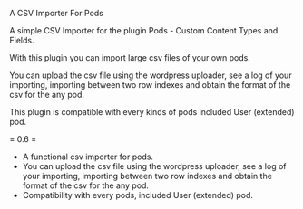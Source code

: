 A CSV Importer For Pods

A simple CSV Importer for the plugin Pods - Custom Content Types and Fields.

With this plugin you can import large csv files of your own pods. 

You can upload the csv file using the wordpress uploader, see a log of your importing, importing between two row indexes and obtain the format of the csv for the any pod.

This plugin is compatible with every kinds of pods included User (extended) pod.  

= 0.6 =
* A functional csv importer for pods.
* You can upload the csv file using the wordpress uploader, see a log of your importing, importing between two row indexes and obtain the format of the csv for the any pod.
* Compatibility with every pods, included User (extended) pod. 